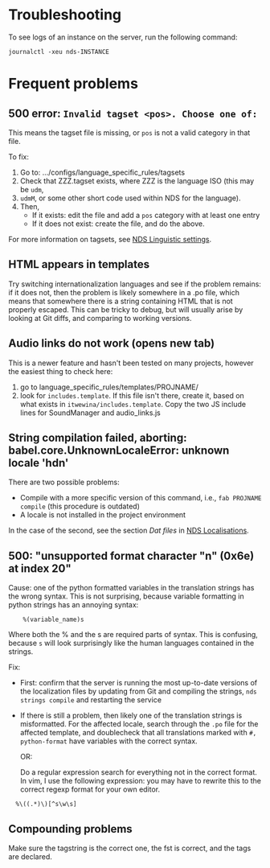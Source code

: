 ﻿# Troubleshooting

To see logs of an instance on the server, run the following command:

`journalctl -xeu nds-INSTANCE`

# Frequent problems

##  500 error: `Invalid tagset <pos>. Choose one of: `

This means the tagset file is missing, or `pos` is not a valid category in that file.

To fix:

1. Go to: .../configs/language_specific_rules/tagsets
1. Check that ZZZ.tagset exists, where ZZZ is the language ISO (this may be `udm`,
1.  `udmM`, or some other short code used within NDS for the language).
1. Then, 
	- If it exists: edit the file and add a `pos` category with at least one entry
	- If it does not exist: create the file, and do the above.


For more information on tagsets, see [NDS Linguistic settings](NDSLinguisticSettings.html).


##  HTML appears in templates

Try switching internationalization languages and see if the problem remains: if
it does not, then the problem is likely somewhere in a .po file, which means
that somewhere there is a string containing HTML that is not properly escaped.
This can be tricky to debug, but will usually arise by looking at Git diffs,
and comparing to working versions.


##  Audio links do not work (opens new tab)

This is a newer feature and hasn't been tested on many projects, however the
easiest thing to check here:


1. go to language_specific_rules/templates/PROJNAME/
1. look for `includes.template`. If this file isn't there, create it, based on what exists in `itwewina/includes.template`. Copy the two JS include lines for SoundManager and audio_links.js


##  String compilation failed, aborting:  babel.core.UnknownLocaleError: unknown locale 'hdn' 

There are two possible problems: 

 * Compile with a more specific version of this command, i.e., `fab PROJNAME compile` (this procedure is outdated)
 * A locale is not installed in the project environment


In the case of the second, see the section *Dat files* in [NDS Localisations](NDSLocalisations.html).


##  500: "unsupported format character "n" (0x6e) at index 20"

Cause: one of the python formatted variables in the translation strings has the
wrong syntax. This is not surprising, because variable formatting in python
strings has an annoying syntax:


```
    %(variable_name)s
```

Where both the % and the s are required parts of syntax. This is confusing,
because `s` will look surprisingly like the human languages contained in the
strings.

Fix:

* First: confirm that the server is running the most up-to-date versions of the localization files by updating from Git and compiling the strings, `nds strings compile` and restarting the service

* If there is still a problem, then likely one of the translation strings is misformatted. For the affected locale, search through the `.po` file for the affected template, and doublecheck that all translations marked with `#, python-format` have variables with the correct syntax. 

    OR:

  Do a regular expression search for everything not in the correct format. In vim, I use the following expression: you may have to rewrite this to the correct regexp format for your own editor.


```
  %\((.*)\)[^s\w\s]
```


## Compounding problems

Make sure the tagstring is the correct one, the fst is correct, and the tags are declared.

